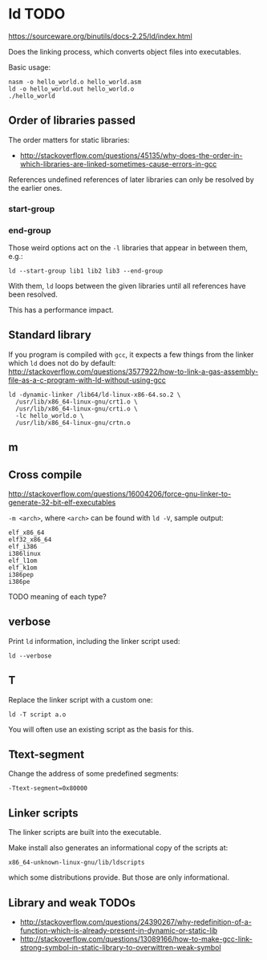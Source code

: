 # ld TODO

<https://sourceware.org/binutils/docs-2.25/ld/index.html>

Does the linking process, which converts object files into executables.

Basic usage:

    nasm -o hello_world.o hello_world.asm
    ld -o hello_world.out hello_world.o
    ./hello_world

## Order of libraries passed

The order matters for static libraries:

- <http://stackoverflow.com/questions/45135/why-does-the-order-in-which-libraries-are-linked-sometimes-cause-errors-in-gcc>

References undefined references of later libraries can only be resolved by the earlier ones.

### start-group

### end-group

Those weird options act on the `-l` libraries that appear in between them, e.g.:

    ld --start-group lib1 lib2 lib3 --end-group

With them, `ld` loops between the given libraries until all references have been resolved.

This has a performance impact.

## Standard library

If you program is compiled with `gcc`, it expects a few things from the linker which `ld` does not do by default: <http://stackoverflow.com/questions/3577922/how-to-link-a-gas-assembly-file-as-a-c-program-with-ld-without-using-gcc>

    ld -dynamic-linker /lib64/ld-linux-x86-64.so.2 \
      /usr/lib/x86_64-linux-gnu/crt1.o \
      /usr/lib/x86_64-linux-gnu/crti.o \
      -lc hello_world.o \
      /usr/lib/x86_64-linux-gnu/crtn.o

## m

## Cross compile

<http://stackoverflow.com/questions/16004206/force-gnu-linker-to-generate-32-bit-elf-executables>

`-m <arch>`, where `<arch>` can be found with `ld -V`, sample output:

    elf_x86_64
    elf32_x86_64
    elf_i386
    i386linux
    elf_l1om
    elf_k1om
    i386pep
    i386pe

TODO meaning of each type?

## verbose

Print `ld` information, including the linker script used:

    ld --verbose

## T

Replace the linker script with a custom one:

    ld -T script a.o

You will often use an existing script as the basis for this.

## Ttext-segment

Change the address of some predefined segments:

    -Ttext-segment=0x80000

## Linker scripts

The linker scripts are built into the executable.

Make install also generates an informational copy of the scripts at:

    x86_64-unknown-linux-gnu/lib/ldscripts

which some distributions provide. But those are only informational.

## Library and weak TODOs

- <http://stackoverflow.com/questions/24390267/why-redefinition-of-a-function-which-is-already-present-in-dynamic-or-static-lib>
- <http://stackoverflow.com/questions/13089166/how-to-make-gcc-link-strong-symbol-in-static-library-to-overwittren-weak-symbol>
